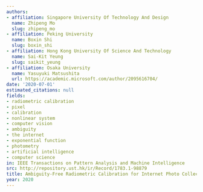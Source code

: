 ```yaml
---
authors:
- affiliation: Singapore University Of Technology And Design
  name: Zhipeng Mo
  slug: zhipeng_mo
- affiliation: Peking University
  name: Boxin Shi
  slug: boxin_shi
- affiliation: Hong Kong University Of Science And Technology
  name: Sai-Kit Yeung
  slug: saikit_yeung
- affiliation: Osaka University
  name: Yasuyuki Matsushita
  url: https://academic.microsoft.com/author/2095616704/
date: '2020-07-01'
estimated_citations: null
fields:
- radiometric calibration
- pixel
- calibration
- nonlinear system
- computer vision
- ambiguity
- the internet
- exponential function
- photometry
- artificial intelligence
- computer science
in: IEEE Transactions on Pattern Analysis and Machine Intelligence
src: http://repository.ust.hk/ir/Record/1783.1-98879
title: Ambiguity-Free Radiometric Calibration for Internet Photo Collections
year: 2020
---
```

